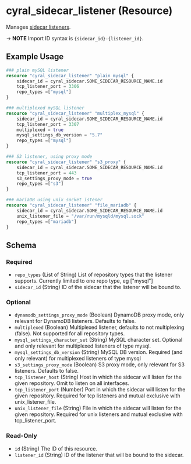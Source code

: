 # cyral_sidecar_listener (Resource)

Manages [sidecar listeners](https://cyral.com/docs/sidecars/sidecar-listeners).

-> **NOTE** Import ID syntax is `{sidecar_id}-{listener_id}`.

## Example Usage

```terraform
### plain mySQL listener
resource "cyral_sidecar_listener" "plain_mysql" {
    sidecar_id = cyral_sidecar.SOME_SIDECAR_RESOURCE_NAME.id
    tcp_listener_port = 3306
    repo_types =["mysql"]
}

### multiplexed mySQL listener
resource "cyral_sidecar_listener" "multiplex_mysql" {
    sidecar_id = cyral_sidecar.SOME_SIDECAR_RESOURCE_NAME.id
    tcp_listener_port = 3307
    multiplexed = true
    mysql_settings_db_version = "5.7"
    repo_types =["mysql"]
}

### S3 listener, using proxy mode
resource "cyral_sidecar_listener" "s3_proxy" {
    sidecar_id = cyral_sidecar.SOME_SIDECAR_RESOURCE_NAME.id
    tcp_listener_port = 443
    s3_settings_proxy_mode = true
    repo_types =["s3"]
}

### mariaDB using unix socket istener
resource "cyral_sidecar_listener" "file_mariadb" {
    sidecar_id = cyral_sidecar.SOME_SIDECAR_RESOURCE_NAME.id
    unix_listener_file = "/var/run/mysqld/mysql.sock"
    repo_types =["mariadb"]
}
```

<!-- schema generated by tfplugindocs -->

## Schema

### Required

- `repo_types` (List of String) List of repository types that the listener supports. Currently limited to one repo type, eg ["mysql"]
- `sidecar_id` (String) ID of the sidecar that the listener will be bound to.

### Optional

- `dynamodb_settings_proxy_mode` (Boolean) DynamoDB proxy mode, only relevant for DynamoDB listeners. Defaults to false.
- `multiplexed` (Boolean) Multiplexed listener, defaults to not multiplexing (false). Not supported for all repository types.
- `mysql_settings_character_set` (String) MySQL character set. Optional and only relevant for multiplexed listeners of type mysql.
- `mysql_settings_db_version` (String) MySQL DB version. Required (and only relevant) for multiplexed listeners of type mysql
- `s3_settings_proxy_mode` (Boolean) S3 proxy mode, only relevant for S3 listeners. Defaults to false.
- `tcp_listener_host` (String) Host in which the sidecar will listen for the given repository. Omit to listen on all interfaces.
- `tcp_listener_port` (Number) Port in which the sidecar will listen for the given repository. Required for tcp listeners and mutual exclusive with unix_listener_file.
- `unix_listener_file` (String) File in which the sidecar will listen for the given repository. Required for unix listeners and mutual exclusive with tcp_listener_port.

### Read-Only

- `id` (String) The ID of this resource.
- `listener_id` (String) ID of the listener that will be bound to the sidecar.
